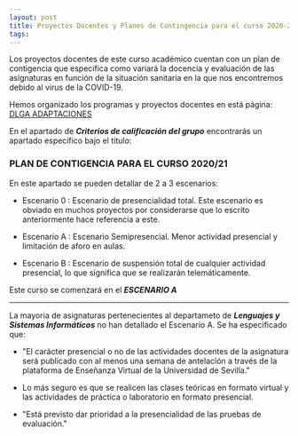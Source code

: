 ```yaml
---
layout: post
title: Proyectos Docentes y Planes de Contingencia para el curso 2020-2021
tags: 
---
```


Los proyectos docentes de este curso académico cuentan con un plan de contigencia que especifica como variará la docencia y evaluación de las asignaturas en función de la situación sanitaria en la que nos encontremos debido al virus de la COVID-19.

Hemos organizado los programas y proyectos docentes en está página: [DLGA ADAPTACIONES](https://dlga.github.io/dlgaadaptaciones/)

En el apartado de ***Criterios de calificación del grupo*** encontrarás un apartado específico bajo el título:

### PLAN DE CONTIGENCIA PARA EL CURSO 2020/21

En este apartado se pueden detallar de 2 a 3 escenarios:

- Escenario 0 : Escenario de presencialidad total. Este escenario es obviado en muchos proyectos por considerarse que lo escrito anteriormente hace referencia a este.

- Escenario A : Escenario Semipresencial. Menor actividad presencial y limitación de aforo en aulas.

- Escenario B : Escenario de suspensión total de cualquier actividad presencial, lo que significa que se realizarán telemáticamente.

Este curso se comenzará en el ***ESCENARIO A***


-------

La mayoria de asignaturas pertenecientes al departameto de ***Lenguajes y Sistemas Informáticos*** no han detallado el Escenario A. Se ha especificado que:

- "El carácter presencial o no de las actividades docentes de la asignatura será publicado con al menos una semana de antelación a través de la plataforma de Enseñanza Virtual de la Universidad de Sevilla."

- Lo más seguro es que se realicen las clases teóricas en formato virtual y las actividades de práctica o laboratorio en formato presencial.

- "Está previsto dar prioridad a la presencialidad de las pruebas de evaluación."